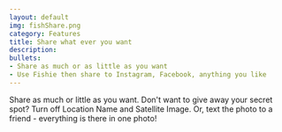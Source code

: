 ```yaml
---
layout: default
img: fishShare.png
category: Features
title: Share what ever you want
description: 
bullets:
- Share as much or as little as you want
- Use Fishie then share to Instagram, Facebook, anything you like
---
```

Share as much or little as you want. Don't want to give away your secret spot? Turn off Location Name and Satellite Image. Or, text the photo to a friend - everything is there in one photo! 